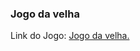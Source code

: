 ### Jogo da velha
Link do Jogo:
<a href="https://keilafrickspacheco.github.io/JogoDaVelha/">Jogo da velha.</a>
